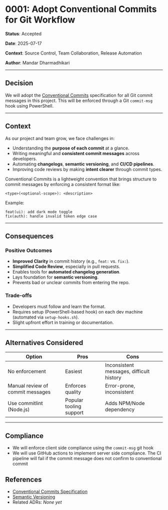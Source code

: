 # 0001: Adopt Conventional Commits for Git Workflow

**Status**: Accepted

**Date**: 2025-07-17

**Context**: Source Control, Team Collaboration, Release Automation

**Author**: Mandar Dharmadhikari

---

## Decision

We will adopt the [Conventional Commits](https://www.conventionalcommits.org/) specification for all Git commit messages in this project. This will be enforced through a Git `commit-msg` hook using PowerShell.

---

## Context

As our project and team grow, we face challenges in:

- Understanding the **purpose of each commit** at a glance.
- Writing meaningful and **consistent commit messages** across developers.
- Automating **changelogs**, **semantic versioning**, and **CI/CD pipelines**.
- Improving code reviews by making **intent clearer** through commit types.

Conventional Commits is a lightweight convention that brings structure to commit messages by enforcing a consistent format like:

```
<type>(<optional-scope>): <description>
```
Example:
```
feat(ui): add dark mode toggle
fix(auth): handle invalid token edge case
```

---

## Consequences

### Positive Outcomes

- **Improved Clarity** in commit history (e.g., `feat:` vs. `fix:`).
- **Simplified Code Review**, especially in pull requests.
- Enables tools for **automated changelog generation**.
- Lays foundation for **semantic versioning**.
- Prevents bad or unclear commits from entering the repo.

### Trade-offs

- Developers must follow and learn the format.
- Requires setup (PowerShell-based hook) on each dev machine (automated via `setup-hooks.sh`).
- Slight upfront effort in training or documentation.

---

## Alternatives Considered

| Option | Pros | Cons |
|--------|------|------|
| No enforcement | Easiest | Inconsistent messages, difficult history |
| Manual review of commit messages | Enforces quality | Error-prone, inconsistent |
| Use commitlint (Node.js) | Popular tooling support | Adds NPM/Node dependency|

---

## Compliance

- We will enforce client side compliance using the `commit-msg` git hook
- We will use GitHub actions to implement server side compliance. The CI pipeline will fail if the commit message does not confirm to conventional commit

## References

- [Conventional Commits Specification](https://www.conventionalcommits.org/en/v1.0.0/)
- [Semantic Versioning](https://semver.org/)
- Related ADRs: _None yet_
